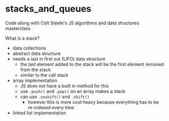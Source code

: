 # stacks_and_queues
Code along with Colt Steele's JS algorithms and data structures masterclass

What is a stack?
- data collections
- abstract data structure
- needs a last in first out (LIFO) data structure 
	- the last element added to the stack will be the first element removed from the stack
	- similar to the call stack
- array implementation
	- JS does not have a built in method for this
	- use `.push()`  and `.pop()`  on an array makes a stack
	- can use `.unshift()`  and `.shift()`
		- however this is more cost heavy because everything has to be re-indexed every time  
- linked list implementation